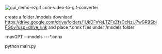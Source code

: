 ![gui_demo-ezgif com-video-to-gif-converter](https://github.com/zhichaoliu0921/navGPT-gui/assets/42878960/5a48b92b-da80-41d4-9be3-f69432e433dc)

create a folder /models
download https://drive.google.com/drive/folders/1UkDFnYeLTZFxZfsCcNzU7wGRBSbiFG0v?usp=drive_link
and place *.onnx files under /models folder

-navGPT
--models
---*.onnx

python main.py